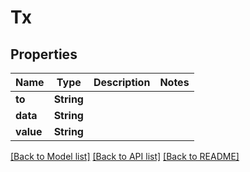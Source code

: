# Tx

## Properties

Name | Type | Description | Notes
------------ | ------------- | ------------- | -------------
**to** | **String** |  | 
**data** | **String** |  | 
**value** | **String** |  | 

[[Back to Model list]](../README.md#documentation-for-models) [[Back to API list]](../README.md#documentation-for-api-endpoints) [[Back to README]](../README.md)



